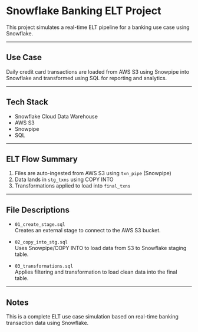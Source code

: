 # Snowflake Banking ELT Project

This project simulates a real-time ELT pipeline for a banking use case using Snowflake.

---

## Use Case

Daily credit card transactions are loaded from AWS S3 using Snowpipe into Snowflake and transformed using SQL for reporting and analytics.

---

## Tech Stack
- Snowflake Cloud Data Warehouse
- AWS S3
- Snowpipe
- SQL

---

## ELT Flow Summary

1. Files are auto-ingested from AWS S3 using `txn_pipe` (Snowpipe)
2. Data lands in `stg_txns` using COPY INTO
3. Transformations applied to load into `final_txns`
   
---

## File Descriptions

- `01_create_stage.sql`  
  Creates an external stage to connect to the AWS S3 bucket.

- `02_copy_into_stg.sql`  
  Uses Snowpipe/COPY INTO to load data from S3 to Snowflake staging table.

- `03_transformations.sql`  
  Applies filtering and transformation to load clean data into the final table.

---

## Notes
This is a complete ELT use case simulation based on real-time banking transaction data using Snowflake.


